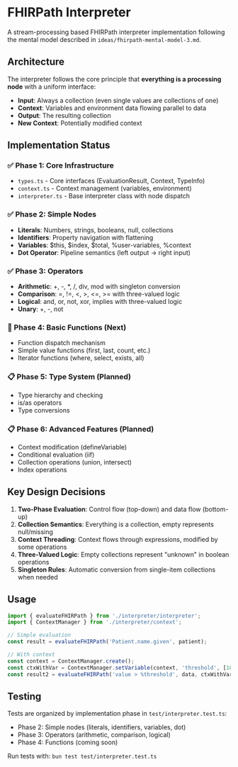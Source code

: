 # FHIRPath Interpreter

A stream-processing based FHIRPath interpreter implementation following the mental model described in `ideas/fhirpath-mental-model-3.md`.

## Architecture

The interpreter follows the core principle that **everything is a processing node** with a uniform interface:
- **Input**: Always a collection (even single values are collections of one)
- **Context**: Variables and environment data flowing parallel to data
- **Output**: The resulting collection
- **New Context**: Potentially modified context

## Implementation Status

### ✅ Phase 1: Core Infrastructure
- `types.ts` - Core interfaces (EvaluationResult, Context, TypeInfo)
- `context.ts` - Context management (variables, environment)
- `interpreter.ts` - Base interpreter class with node dispatch

### ✅ Phase 2: Simple Nodes
- **Literals**: Numbers, strings, booleans, null, collections
- **Identifiers**: Property navigation with flattening
- **Variables**: $this, $index, $total, %user-variables, %context
- **Dot Operator**: Pipeline semantics (left output → right input)

### ✅ Phase 3: Operators
- **Arithmetic**: +, -, *, /, div, mod with singleton conversion
- **Comparison**: =, !=, <, >, <=, >= with three-valued logic
- **Logical**: and, or, not, xor, implies with three-valued logic
- **Unary**: +, -, not

### 🚧 Phase 4: Basic Functions (Next)
- Function dispatch mechanism
- Simple value functions (first, last, count, etc.)
- Iterator functions (where, select, exists, all)

### 📋 Phase 5: Type System (Planned)
- Type hierarchy and checking
- is/as operators
- Type conversions

### 📋 Phase 6: Advanced Features (Planned)
- Context modification (defineVariable)
- Conditional evaluation (iif)
- Collection operations (union, intersect)
- Index operations

## Key Design Decisions

1. **Two-Phase Evaluation**: Control flow (top-down) and data flow (bottom-up)
2. **Collection Semantics**: Everything is a collection, empty represents null/missing
3. **Context Threading**: Context flows through expressions, modified by some operations
4. **Three-Valued Logic**: Empty collections represent "unknown" in boolean operations
5. **Singleton Rules**: Automatic conversion from single-item collections when needed

## Usage

```typescript
import { evaluateFHIRPath } from './interpreter/interpreter';
import { ContextManager } from './interpreter/context';

// Simple evaluation
const result = evaluateFHIRPath('Patient.name.given', patient);

// With context
const context = ContextManager.create();
const ctxWithVar = ContextManager.setVariable(context, 'threshold', [10]);
const result2 = evaluateFHIRPath('value > %threshold', data, ctxWithVar);
```

## Testing

Tests are organized by implementation phase in `test/interpreter.test.ts`:
- Phase 2: Simple nodes (literals, identifiers, variables, dot)
- Phase 3: Operators (arithmetic, comparison, logical)
- Phase 4: Functions (coming soon)

Run tests with: `bun test test/interpreter.test.ts`